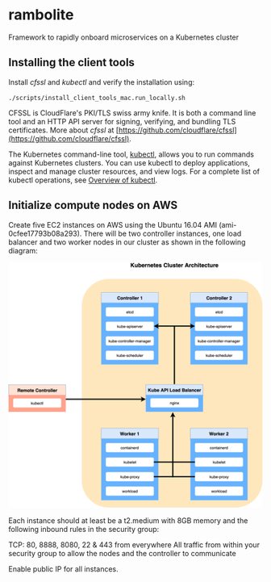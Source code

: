 # rambolite
Framework to rapidly onboard microservices on a Kubernetes cluster

## Installing the client tools
Install *cfssl* and *kubectl* and verify the installation using:

    ./scripts/install_client_tools_mac.run_locally.sh

CFSSL is CloudFlare's PKI/TLS swiss army knife. It is both a command line tool and an HTTP API server for signing, verifying, and bundling TLS certificates.  More about *cfssl* at [https://github.com/cloudflare/cfssl](https://github.com/cloudflare/cfssl). 

The Kubernetes command-line tool, [kubectl](https://kubernetes.io/docs/user-guide/kubectl/), allows you to run commands against Kubernetes clusters. You can use kubectl to deploy applications, inspect and manage cluster resources, and view logs. For a complete list of kubectl operations, see [Overview of kubectl](https://kubernetes.io/docs/reference/kubectl/overview/).


## Initialize compute nodes on AWS
Create five EC2 instances on AWS using the Ubuntu 16.04 AMI (ami-0cfee17793b08a293).  There will be two controller instances, one load balancer and two worker nodes in our cluster as shown in the following diagram:

![Cluster Architecture](https://github.com/skarlekar/rambolite/blob/master/images/Cluster-architecture.png)

Each instance should at least be a t2.medium with 8GB memory and the following inbound rules in the security group:


TCP: 80, 8888, 8080, 22 & 443 from everywhere
All traffic from within your security group to allow the nodes and the controller to communicate


Enable public IP for all instances.
 




<!--stackedit_data:
eyJoaXN0b3J5IjpbLTg2NjE0MTk1Myw0MzMzNzA1NiwxNzE3Nz
U0MTU2LC05MTQwMzE2NjIsLTI4MjE5ODgwLC01NzI2MjQ2MTld
fQ==
-->